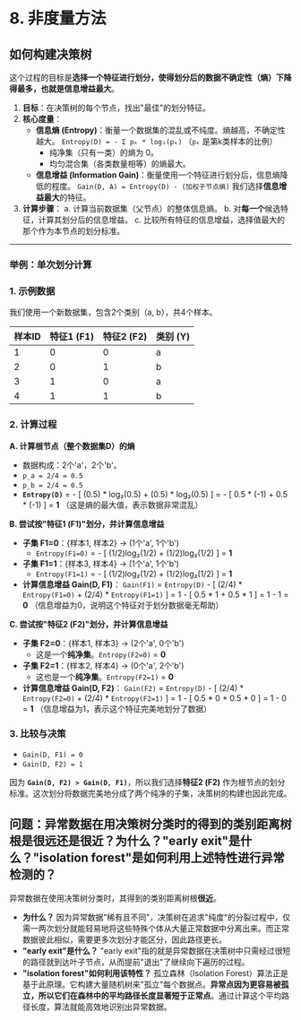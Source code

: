 # 8. 非度量方法

## 如何构建决策树

这个过程的目标是**选择一个特征进行划分，使得划分后的数据不确定性（熵）下降得最多，也就是信息增益最大**。

1. **目标**：在决策树的每个节点，找出"最佳"的划分特征。
2. **核心度量**：
    - **信息熵 (Entropy)**：衡量一个数据集的混乱或不纯度。熵越高，不确定性越大。
    `Entropy(D) = - Σ pₖ * log₂(pₖ)` （`pₖ` 是第k类样本的比例）
        - 纯净集（只有一类）的熵为 0。
        - 均匀混合集（各类数量相等）的熵最大。
    - **信息增益 (Information Gain)**：衡量使用一个特征进行划分后，信息熵降低的程度。
    `Gain(D, A) = Entropy(D) - (加权子节点熵)`
    我们选择**信息增益最大**的特征。
3. **计算步骤**：
a. 计算当前数据集（父节点）的整体信息熵。
b. 对**每一个**候选特征，计算其划分后的信息增益。
c. 比较所有特征的信息增益，选择值最大的那个作为本节点的划分标准。

---

### 举例：单次划分计算

### 1. 示例数据

我们使用一个新数据集，包含2个类别（a, b），共4个样本。

| 样本ID | 特征1 (F1) | 特征2 (F2) | 类别 (Y) |
| --- | --- | --- | --- |
| 1 | 0 | 0 | a |
| 2 | 0 | 1 | b |
| 3 | 1 | 0 | a |
| 4 | 1 | 1 | b |

### 2. 计算过程

**A. 计算根节点（整个数据集D）的熵**

- 数据构成：2个'a'，2个'b'。
- `p_a = 2/4 = 0.5`
- `p_b = 2/4 = 0.5`
- **`Entropy(D)`** = - [ (0.5) * log₂(0.5) + (0.5) * log₂(0.5) ]
= - [ 0.5 * (-1) + 0.5 * (-1) ]
= **1**
（这是熵的最大值，表示数据非常混乱）

**B. 尝试按"特征1 (F1)"划分，并计算信息增益**

- **子集 F1=0**：{样本1, 样本2} -> (1个'a', 1个'b')
    - `Entropy(F1=0)` = - [ (1/2)log₂(1/2) + (1/2)log₂(1/2) ] = **1**
- **子集 F1=1**：{样本3, 样本4} -> (1个'a', 1个'b')
    - `Entropy(F1=1)` = - [ (1/2)log₂(1/2) + (1/2)log₂(1/2) ] = **1**
- **计算信息增益 Gain(D, F1)**：
`Gain(F1)` = `Entropy(D)` - [ (2/4) * `Entropy(F1=0)` + (2/4) * `Entropy(F1=1)` ]
= 1 - [ 0.5 * 1 + 0.5 * 1 ]
= 1 - 1 = **0**
（信息增益为0，说明这个特征对于划分数据毫无帮助）

**C. 尝试按"特征2 (F2)"划分，并计算信息增益**

- **子集 F2=0**：{样本1, 样本3} -> (2个'a', 0个'b')
    - 这是一个**纯净集**。`Entropy(F2=0)` = **0**
- **子集 F2=1**：{样本2, 样本4} -> (0个'a', 2个'b')
    - 这也是一个**纯净集**。`Entropy(F2=1)` = **0**
- **计算信息增益 Gain(D, F2)**：
`Gain(F2)` = `Entropy(D)` - [ (2/4) * `Entropy(F2=0)` + (2/4) * `Entropy(F2=1)` ]
= 1 - [ 0.5 * 0 + 0.5 * 0 ]
= 1 - 0 = **1**
（信息增益为1，表示这个特征完美地划分了数据）

### 3. 比较与决策

- `Gain(D, F1) = 0`
- `Gain(D, F2) = 1`

因为 **`Gain(D, F2) > Gain(D, F1)`**，所以我们选择**特征2 (F2)** 作为根节点的划分标准。这次划分将数据完美地分成了两个纯净的子集，决策树的构建也因此完成。

## 问题：异常数据在用决策树分类时的得到的类别距离树根是很远还是很近？为什么？"early exit"是什么？"isolation forest"是如何利用上述特性进行异常检测的？

异常数据在使用决策树分类时，其得到的类别距离树根**很近**。

- **为什么？**
因为异常数据"稀有且不同"，决策树在追求"纯度"的分裂过程中，仅需一两次划分就能轻易地将这些特殊个体从大量正常数据中分离出来。而正常数据彼此相似，需要更多次划分才能区分，因此路径更长。
- **"early exit"是什么？**
"early exit"指的就是异常数据在决策树中只需经过很短的路径就到达叶子节点，从而提前"退出"了继续向下遍历的过程。
- **"isolation forest"如何利用该特性？**
孤立森林（Isolation Forest）算法正是基于此原理。它构建大量随机树来"孤立"每个数据点。**异常点因为更容易被孤立，所以它们在森林中的平均路径长度显著短于正常点**。通过计算这个平均路径长度，算法就能高效地识别出异常数据。